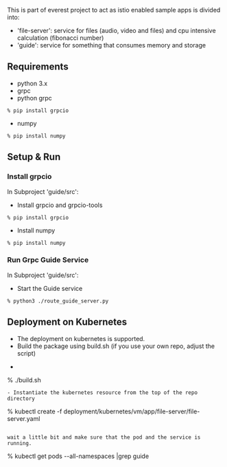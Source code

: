 This is part of everest project to act as istio enabled sample apps is divided into:     
- 'file-server': service for files (audio, video and files) and cpu intensive calculation (fibonacci number)
- 'guide': service for something that consumes memory and storage

## Requirements
- python 3.x     
- grpc     
- python grpc     
```
% pip install grpcio
```
- numpy
```
% pip install numpy
```


## Setup & Run

### Install grpcio
In Subproject 'guide/src':    
- Install grpcio and grpcio-tools
```
% pip install grpcio
```
- Install numpy
```
% pip install numpy
```
### Run Grpc Guide Service
In Subproject 'guide/src':    
- Start the Guide service
```
% python3 ./route_guide_server.py
```

## Deployment on Kubernetes
- The deployment on kubernetes is supported.      
- Build the package using build.sh (if you use your own repo, adjust the script)    
- ```
% ./build.sh
```
- Instantiate the kubernetes resource from the top of the repo directory   
  ```
% kubectl create -f deployment/kubernetes/vm/app/file-server/file-server.yaml
```

wait a little bit and make sure that the pod and the service is running.
```
% kubectl get pods --all-namespaces |grep guide

```
